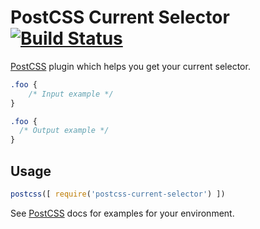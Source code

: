 # PostCSS Current Selector [![Build Status][ci-img]][ci]

[PostCSS] plugin which helps you get your current selector.

[PostCSS]: https://github.com/postcss/postcss
[ci-img]:  https://travis-ci.org/komlev/postcss-current-selector.svg
[ci]:      https://travis-ci.org/komlev/postcss-current-selector

```css
.foo {
    /* Input example */
}
```

```css
.foo {
  /* Output example */
}
```

## Usage

```js
postcss([ require('postcss-current-selector') ])
```

See [PostCSS] docs for examples for your environment.
